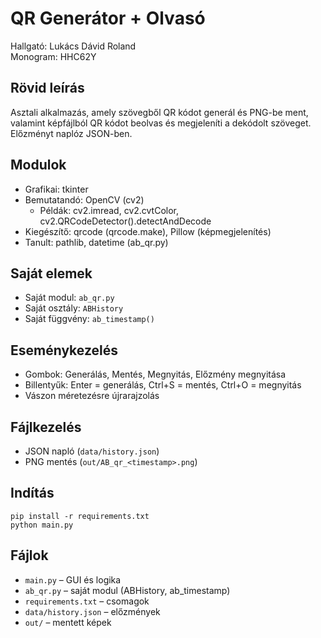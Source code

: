 ﻿# QR Generátor + Olvasó

Hallgató: Lukács Dávid Roland   
Monogram: HHC62Y

## Rövid leírás
Asztali alkalmazás, amely szövegből QR kódot generál és PNG-be ment, valamint képfájlból QR kódot beolvas és megjeleníti a dekódolt szöveget. Előzményt naplóz JSON-ben.

## Modulok
- Grafikai: tkinter
- Bemutatandó: OpenCV (cv2)
  - Példák: cv2.imread, cv2.cvtColor, cv2.QRCodeDetector().detectAndDecode
- Kiegészítő: qrcode (qrcode.make), Pillow (képmegjelenítés)
- Tanult: pathlib, datetime (ab_qr.py)

## Saját elemek
- Saját modul: `ab_qr.py`
- Saját osztály: `ABHistory`
- Saját függvény: `ab_timestamp()`

## Eseménykezelés
- Gombok: Generálás, Mentés, Megnyitás, Előzmény megnyitása
- Billentyűk: Enter = generálás, Ctrl+S = mentés, Ctrl+O = megnyitás
- Vászon méretezésre újrarajzolás

## Fájlkezelés
- JSON napló (`data/history.json`)
- PNG mentés (`out/AB_qr_<timestamp>.png`)

## Indítás
```
pip install -r requirements.txt
python main.py
```

## Fájlok
- `main.py` – GUI és logika
- `ab_qr.py` – saját modul (ABHistory, ab_timestamp)
- `requirements.txt` – csomagok
- `data/history.json` – előzmények
- `out/` – mentett képek
